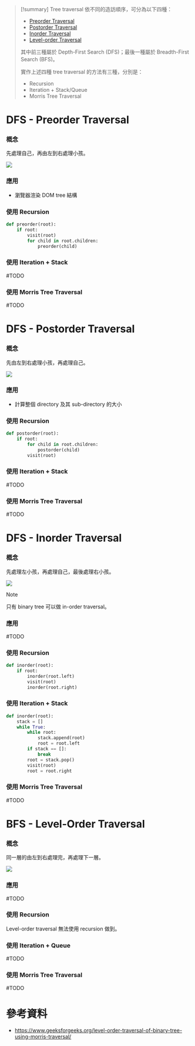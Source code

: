 > [!summary]
>Tree traversal 依不同的造訪順序，可分為以下四種：
>
>- [Preorder Traversal](<#DFS - Preorder Traversal>)
>- [Postorder Traversal](<#DFS - Postorder Traversal>)
>- [Inorder Traversal](<#DFS - Inorder Traversal>)
>- [Level-order Traversal](<#BFS - Level-Order Traversal>)
>
>其中前三種屬於 Depth-First Search (DFS)；最後一種屬於 Breadth-First Search (BFS)。
>
>實作上述四種 tree traversal 的方法有三種，分別是：
>
>- Recursion
>- Iteration + Stack/Queue
>- Morris Tree Traversal

# DFS - Preorder Traversal

### 概念

先處理自己，再由左到右處理小孩。

![](<https://raw.githubusercontent.com/Jamison-Chen/KM-software/master/img/preorder-traversal.png>)

### 應用

- 瀏覽器渲染 DOM tree 結構

### 使用 Recursion

```Python
def preorder(root):
    if root:
        visit(root)
        for child in root.children:
            preorder(child)
```

### 使用 Iteration + Stack

#TODO

### 使用 Morris Tree Traversal

#TODO

# DFS - Postorder Traversal

### 概念

先由左到右處理小孩，再處理自己。

![](<https://raw.githubusercontent.com/Jamison-Chen/KM-software/master/img/postorder-traversal.png>)

### 應用

- 計算整個 directory 及其 sub-directory 的大小

### 使用 Recursion

```Python
def postorder(root):
    if root:
        for child in root.children:
            postorder(child)
        visit(root)
```

### 使用 Iteration + Stack

#TODO

### 使用 Morris Tree Traversal

#TODO

# DFS - Inorder Traversal

### 概念

先處理左小孩，再處理自己，最後處理右小孩。

![](<https://raw.githubusercontent.com/Jamison-Chen/KM-software/master/img/inorder-traversal.png>)

>[!Note]
>只有 binary tree 可以做 in-order traversal。

### 應用

#TODO

### 使用 Recursion

```Python
def inorder(root):
    if root:
        inorder(root.left)
        visit(root)
        inorder(root.right)
```

### 使用 Iteration + Stack

```Python
def inorder(root):
    stack = []
    while True:
        while root:
            stack.append(root)
            root = root.left
        if stack == []:
            break
        root = stack.pop()
        visit(root)
        root = root.right
```

### 使用 Morris Tree Traversal

#TODO

# BFS - Level-Order Traversal

### 概念

同一層的由左到右處理完，再處理下一層。

![](<https://raw.githubusercontent.com/Jamison-Chen/KM-software/master/img/level-order-traversal.png>)

### 應用

#TODO

### 使用 Recursion

Level-order traversal 無法使用 recursion 做到。

### 使用 Iteration + Queue

#TODO

### 使用 Morris Tree Traversal

#TODO

# 參考資料

- <https://www.geeksforgeeks.org/level-order-traversal-of-binary-tree-using-morris-traversal/>
